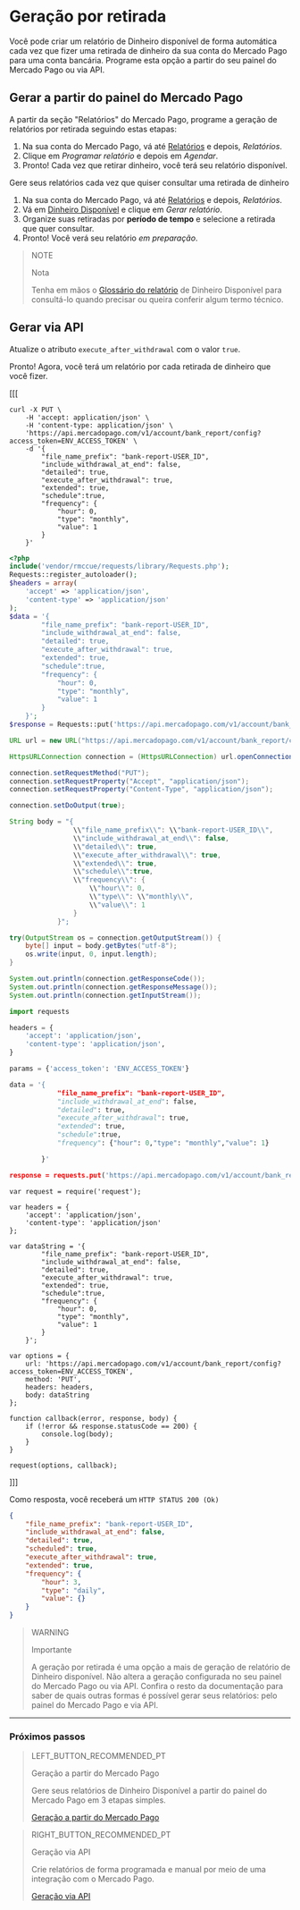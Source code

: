 
# Geração por retirada


Você pode criar um relatório de Dinheiro disponível de forma automática cada vez que fizer uma retirada de dinheiro da sua conta do Mercado Pago para uma conta bancária. Programe esta opção a partir do seu painel do Mercado Pago ou via API. 

## Gerar a partir do painel do Mercado Pago

A partir da seção "Relatórios" do Mercado Pago, programe a geração de relatórios por retirada seguindo estas etapas: 

1. Na sua conta do Mercado Pago, vá até [Relatórios](https://www.mercadopago.com.br/balance/reports) e depois, *Relatórios*.
1. Clique em *Programar relatório* e depois em *Agendar*.
1. Pronto! Cada vez que retirar dinheiro, você terá seu relatório disponível.

Gere seus relatórios cada vez que quiser consultar uma retirada de dinheiro

1. Na sua conta do Mercado Pago, vá até [Relatórios](https://www.mercadopago.com.br/balance/reports) e depois, *Relatórios*.
1. Vá em [Dinheiro Disponível](https://www.mercadopago.com.br/balance/reports?page=1#!/bank-report) e clique em *Gerar relatório*.
1. Organize suas retiradas por **período de tempo** e selecione a retirada que quer consultar.
1. Pronto! Você verá seu relatório *em preparação*.


> NOTE
>
> Nota
>
> Tenha em mãos o [Glossário do relatório](https://www.mercadopago.com/developers/pt/guides/reports/available-money/glossary/) de Dinheiro Disponível para consultá-lo quando precisar ou queira conferir algum termo técnico.

## Gerar via API

Atualize o atributo `execute_after_withdrawal` com o valor `true`.

Pronto! Agora, você terá um relatório por cada retirada de dinheiro que você fizer. 


[[[
```curl
curl -X PUT \
    -H 'accept: application/json' \
    -H 'content-type: application/json' \
    'https://api.mercadopago.com/v1/account/bank_report/config?access_token=ENV_ACCESS_TOKEN' \
    -d '{
        "file_name_prefix": "bank-report-USER_ID",
        "include_withdrawal_at_end": false,
        "detailed": true,
        "execute_after_withdrawal": true,
        "extended": true,
        "schedule":true,
        "frequency": {
            "hour": 0,
            "type": "monthly",
            "value": 1
        }
    }'
```
```php
<?php
include('vendor/rmccue/requests/library/Requests.php');
Requests::register_autoloader();
$headers = array(
    'accept' => 'application/json',
    'content-type' => 'application/json'
);
$data = '{
        "file_name_prefix": "bank-report-USER_ID",
        "include_withdrawal_at_end": false,
        "detailed": true,
        "execute_after_withdrawal": true,
        "extended": true,
        "schedule":true,
        "frequency": {
            "hour": 0,
            "type": "monthly",
            "value": 1
        }
    }';
$response = Requests::put('https://api.mercadopago.com/v1/account/bank_report/config?access_token=ENV_ACCESS_TOKEN', $headers, $data);
```
```java
URL url = new URL("https://api.mercadopago.com/v1/account/bank_report/config?access_token=ENV_ACCESS_TOKEN");

HttpsURLConnection connection = (HttpsURLConnection) url.openConnection();

connection.setRequestMethod("PUT");
connection.setRequestProperty("Accept", "application/json");
connection.setRequestProperty("Content-Type", "application/json");

connection.setDoOutput(true);

String body = "{
                \\"file_name_prefix\\": \\"bank-report-USER_ID\\",
                \\"include_withdrawal_at_end\\": false,
                \\"detailed\\": true,
                \\"execute_after_withdrawal\\": true,
                \\"extended\\": true,
                \\"schedule\\":true,
                \\"frequency\\": {
                    \\"hour\\": 0,
                    \\"type\\": \\"monthly\\",
                    \\"value\\": 1
                }
            }";

try(OutputStream os = connection.getOutputStream()) {
    byte[] input = body.getBytes("utf-8");
    os.write(input, 0, input.length);
}

System.out.println(connection.getResponseCode());
System.out.println(connection.getResponseMessage());
System.out.println(connection.getInputStream());
```
```Python
import requests

headers = {
    'accept': 'application/json',
    'content-type': 'application/json',
}

params = {'access_token': 'ENV_ACCESS_TOKEN'}

data = '{
            "file_name_prefix": "bank-report-USER_ID",
            "include_withdrawal_at_end": false,
            "detailed": true,
            "execute_after_withdrawal": true,
            "extended": true,
            "schedule":true,
            "frequency": {"hour": 0,"type": "monthly","value": 1}

        }'

response = requests.put('https://api.mercadopago.com/v1/account/bank_report/config', headers=headers, params=params, data=data)
```
```node
var request = require('request');

var headers = {
    'accept': 'application/json',
    'content-type': 'application/json'
};

var dataString = '{
        "file_name_prefix": "bank-report-USER_ID",
        "include_withdrawal_at_end": false,
        "detailed": true,
        "execute_after_withdrawal": true,
        "extended": true,
        "schedule":true,
        "frequency": {
            "hour": 0,
            "type": "monthly",
            "value": 1
        }
    }';

var options = {
    url: 'https://api.mercadopago.com/v1/account/bank_report/config?access_token=ENV_ACCESS_TOKEN',
    method: 'PUT',
    headers: headers,
    body: dataString
};

function callback(error, response, body) {
    if (!error && response.statusCode == 200) {
        console.log(body);
    }
}

request(options, callback);
```
]]]

Como resposta, você receberá um `HTTP STATUS 200 (Ok)`

```json
{
    "file_name_prefix": "bank-report-USER_ID",
    "include_withdrawal_at_end": false,
    "detailed": true,
    "scheduled": true,
    "execute_after_withdrawal": true,
    "extended": true,
    "frequency": {
        "hour": 3,
        "type": "daily",
        "value": {}
    }
}
```

> WARNING
>
> Importante
>
> A geração por retirada é uma opção a mais de geração de relatório de Dinheiro disponível. Não altera a geração configurada no seu painel do Mercado Pago ou via API. Confira o resto da documentação para saber de quais outras formas é possível gerar seus relatórios: pelo painel do Mercado Pago e via API. 

<hr/>

### Próximos passos

> LEFT_BUTTON_RECOMMENDED_PT
>
> Geração a partir do Mercado Pago
>
> Gere seus relatórios de Dinheiro Disponível a partir do painel do Mercado Pago em 3 etapas simples. 
>
> [Geração a partir do Mercado Pago](https://www.mercadopago.com.br/developers/pt/guides/reports/available-money/panel/)

> RIGHT_BUTTON_RECOMMENDED_PT
>
> Geração via API
>
> Crie relatórios de forma programada e manual por meio de uma integração com o Mercado Pago.
>
> [Geração via API](https://www.mercadopago.com.br/developers/pt/guides/reports/available-money/api/)
